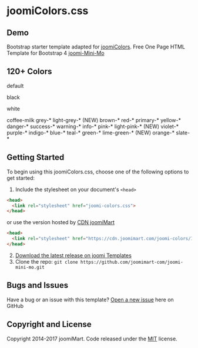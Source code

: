 # joomiColors.css
## Demo 
Bootstrap starter template adapted for [joomiColors](https://templates.joomimart.com/demo/free/starter-template/starter-template.html).
Free One Page HTML Template for Bootstrap 4 [joomi-Mini-Mo](https://templates.joomimart.com/demo/free/joomi-mini-mo/demo.html)

## 120+ Colors

default

black

white

coffee-milk
grey-*
light-grey-* (NEW)
brown-*
red-*
primary-*
yellow-*
danger-*
success-*
warning-*
info-*
pink-*
light-pink-* (NEW)
violet-*
purple-*
indigo-*
blue-*
teal-*
green-*
lime-green-* (NEW)
orange-*
slate-*

## Getting Started

To begin using this joomiColors.css, choose one of the following options to get started:

1. Include the stylesheet on your document's `<head>`
  ```html
  <head>
    <link rel="stylesheet" href="joomi-colors.css">
  </head>
  ```
  or use the version hosted by [CDN joomiMart](https://cdn.joomimart.com/joomi-colors/1.0.1/css/joomi-colors.css)
  ```html
  <head>
    <link rel="stylesheet" href="https://cdn.joomimart.com/joomi-colors/1.0.1/css/joomi-colors.css">
  </head>
  ```
2. [Download the latest release on joomi Templates](https://github.com/joomimart-com/joomi-colors/releases)
3. Clone the repo: `git clone https://github.com/joomimart-com/joomi-mini-mo.git`

## Bugs and Issues

Have a bug or an issue with this template? [Open a new issue](https://github.com/joomimart-com/joomi-colors/issues) here on GitHub

## Copyright and License

Copyright 2014-2017 joomiMart.
Code released under the [MIT](https://github.com/joomimart-com/joomi-colors/blob/master/LICENSE) license.
